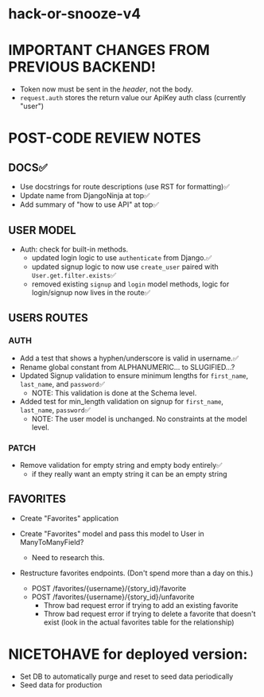 # hack-or-snooze-v4

# IMPORTANT CHANGES FROM PREVIOUS BACKEND!

- Token now must be sent in the _header_, not the body.
- `request.auth` stores the return value our ApiKey auth class (currently
  "user")

# POST-CODE REVIEW NOTES
## DOCS✅
- Use docstrings for route descriptions (use RST for formatting)✅
- Update name from DjangoNinja at top✅
- Add summary of "how to use API" at top✅

## USER MODEL
- Auth: check for built-in methods.
    - updated login logic to use `authenticate` from Django.✅
    - updated signup logic to now use `create_user` paired with `User.get.filter.exists`✅
    - removed existing `signup` and `login` model methods, logic for login/signup now lives in the route✅

## USERS ROUTES
### AUTH
- Add a test that shows a hyphen/underscore is valid in username.✅
- Rename global constant from ALPHANUMERIC... to SLUGIFIED...?
- Updated Signup validation to ensure minimum lengths for `first_name`, `last_name`,
  and `password`✅
  - NOTE: This validation is done at the Schema level.
- Added test for min_length validation on signup for `first_name`, `last_name`, `password`✅
  - NOTE: The user model is unchanged. No constraints at the model level.

### PATCH
- Remove validation for empty string and empty body entirely✅
  - if they really want an empty string it can be an empty string

## FAVORITES
- Create "Favorites" application
- Create "Favorites" model and pass this model to User in ManyToManyField?
  - Need to research this.

- Restructure favorites endpoints. (Don't spend more than a day on this.)
  - POST /favorites/{username}/{story_id}/favorite
  - POST /favorites/{username}/{story_id}/unfavorite
    - Throw bad request error if trying to add an existing favorite
    - Throw bad request error if trying to delete a favorite that doesn't exist
      (look in the actual favorites table for the relationship)



# NICETOHAVE for deployed version:
- Set DB to automatically purge and reset to seed data periodically
- Seed data for production
